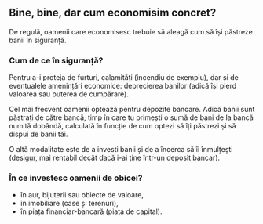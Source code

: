 ## Bine, bine, dar cum economisim concret?

De regulă, oamenii care economisesc trebuie să aleagă cum să își păstreze banii în siguranță.

### Cum de ce în siguranță?

Pentru a-i proteja de furturi, calamități (incendiu de exemplu), dar și de eventualele amenințări economice: deprecierea banilor (adică își pierd valoarea sau puterea de cumpărare).

Cel mai frecvent oamenii optează pentru depozite bancare. Adică banii sunt păstrați de către bancă, timp în care tu primești o sumă de bani de la bancă numită dobândă, calculată în funcție de cum optezi să îți păstrezi și să dispui de banii tăi.

O altă modalitate este de a investi banii și de a încerca să îi înmulțești (desigur, mai rentabil decât dacă i-ai ține într-un deposit bancar).

### În ce investesc oamenii de obicei?

-   în aur, bijuterii sau obiecte de valoare,
-   în imobiliare (case și terenuri),
-   în piața financiar-bancară (piața de capital).
